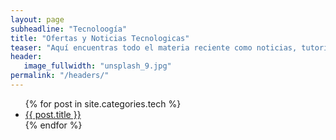 ```yaml
---
layout: page
subheadline: "Tecnoloogía"
title: "Ofertas y Noticias Tecnologicas"
teaser: "Aquí encuentras todo el materia reciente como noticias, tutoriales y mucho más, que te ayudará a aprovechar al máximo tu talento!"
header:
   image_fullwidth: "unsplash_9.jpg"
permalink: "/headers/"
---
```

<ul>
    {% for post in site.categories.tech %}
    <li><a href="{{ site.url }}{{ site.baseurl }}{{ post.url }}">{{ post.title }}</a></li>
    {% endfor %}
</ul>